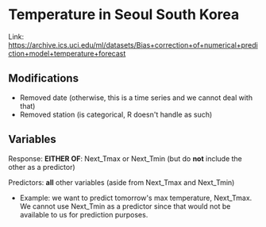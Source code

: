 # Temperature in Seoul South Korea

Link: https://archive.ics.uci.edu/ml/datasets/Bias+correction+of+numerical+prediction+model+temperature+forecast

## Modifications

* Removed date (otherwise, this is a time series and we cannot deal with that)
* Removed station (is categorical, R doesn't handle as such)

## Variables

Response: **EITHER OF**: Next_Tmax or Next_Tmin (but do **not** include the other as a predictor)

Predictors: **all** other variables (aside from Next_Tmax and Next_Tmin)

* Example: we want to predict tomorrow's max temperature, Next_Tmax.  We cannot use Next_Tmin as a predictor since that would not be available to us for prediction purposes.
